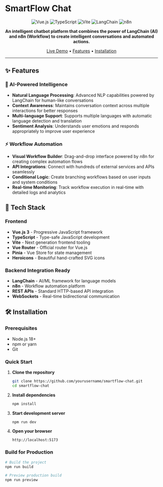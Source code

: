 # SmartFlow Chat

<div align="center">

![Vue.js](https://img.shields.io/badge/Vue.js-4FC08D?style=for-the-badge&logo=vue.js&logoColor=white)
![TypeScript](https://img.shields.io/badge/TypeScript-007ACC?style=for-the-badge&logo=typescript&logoColor=white)
![Vite](https://img.shields.io/badge/Vite-646CFF?style=for-the-badge&logo=vite&logoColor=white)
![LangChain](https://img.shields.io/badge/LangChain-1C3C3C?style=for-the-badge&logo=chainlink&logoColor=white)
![n8n](https://img.shields.io/badge/n8n-FF6D6D?style=for-the-badge&logo=n8n&logoColor=white)

**An intelligent chatbot platform that combines the power of LangChain (AI) and n8n (Workflow) to create intelligent conversations and automated actions.**

[Live Demo](http://localhost:5173) • [Features](#features) • [Installation](#installation)

</div>

---

## ✨ Features

### 🧠 AI-Powered Intelligence
- **Natural Language Processing**: Advanced NLP capabilities powered by LangChain for human-like conversations
- **Context Awareness**: Maintains conversation context across multiple interactions for better responses
- **Multi-language Support**: Supports multiple languages with automatic language detection and translation
- **Sentiment Analysis**: Understands user emotions and responds appropriately to improve user experience

### ⚡ Workflow Automation
- **Visual Workflow Builder**: Drag-and-drop interface powered by n8n for creating complex automation flows
- **API Integrations**: Connect with hundreds of external services and APIs seamlessly
- **Conditional Logic**: Create branching workflows based on user inputs and system conditions
- **Real-time Monitoring**: Track workflow execution in real-time with detailed logs and analytics

## 🚀 Tech Stack

### Frontend
- **Vue.js 3** - Progressive JavaScript framework
- **TypeScript** - Type-safe JavaScript development
- **Vite** - Next generation frontend tooling
- **Vue Router** - Official router for Vue.js
- **Pinia** - Vue Store for state management
- **Heroicons** - Beautiful hand-crafted SVG icons

### Backend Integration Ready
- **LangChain** - AI/ML framework for language models
- **n8n** - Workflow automation platform
- **REST APIs** - Standard HTTP-based API integration
- **WebSockets** - Real-time bidirectional communication

## 🛠️ Installation

### Prerequisites
- Node.js 18+ 
- npm or yarn
- Git

### Quick Start

1. **Clone the repository**
   ```bash
   git clone https://github.com/yourusername/smartflow-chat.git
   cd smartflow-chat
   ```

2. **Install dependencies**
   ```bash
   npm install
   ```

3. **Start development server**
   ```bash
   npm run dev
   ```

4. **Open your browser**
   ```
   http://localhost:5173
   ```

### Build for Production

```bash
# Build the project
npm run build

# Preview production build
npm run preview
```



